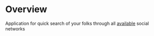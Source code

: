 # Overview
Application for quick search of your folks through all [available](https://github.com/PNeizhmak/smart-search/tree/master/src/main/java/com/social) social networks

